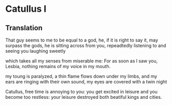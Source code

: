 # Catullus I

## Translation

That guy seems to me to be equal to a god, he, if it is right to say it, may surpass the gods, he is sitting across from you, repeadtedly listening to and seeing you laughing sweetly

which takes all my senses from miserable me: For as soon as I saw you, Lesbia, nothing remains of my voice in my mouth.

my toung is paralyzed, a thin flame flows down under my limbs, and my ears are ringing with their own sound, my eyes are covered with a twin night

Catullus, free time is annoying to you: you get excited in leisure and you become too restless: your leisure destroyed both beatiful kings and cities.
